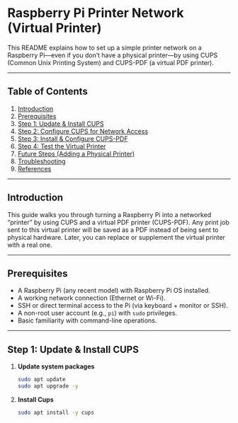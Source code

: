 # Raspberry Pi Printer Network (Virtual Printer)

This README explains how to set up a simple printer network on a Raspberry Pi—even if you don’t have a physical printer—by using CUPS (Common Unix Printing System) and CUPS-PDF (a virtual PDF printer).

---

## Table of Contents

1. [Introduction](#introduction)  
2. [Prerequisites](#prerequisites)  
3. [Step 1: Update & Install CUPS](#step-1-update--install-cups)  
4. [Step 2: Configure CUPS for Network Access](#step-2-configure-cups-for-network-access)  
5. [Step 3: Install & Configure CUPS-PDF](#step-3-install--configure-cups-pdf)  
6. [Step 4: Test the Virtual Printer](#step-4-test-the-virtual-printer)  
7. [Future Steps (Adding a Physical Printer)](#future-steps-adding-a-physical-printer)  
8. [Troubleshooting](#troubleshooting)  
9. [References](#references)  

---

## Introduction

This guide walks you through turning a Raspberry Pi into a networked “printer” by using CUPS and a virtual PDF printer (CUPS-PDF). Any print job sent to this virtual printer will be saved as a PDF instead of being sent to physical hardware. Later, you can replace or supplement the virtual printer with a real one.

---

## Prerequisites

- A Raspberry Pi (any recent model) with Raspberry Pi OS installed.  
- A working network connection (Ethernet or Wi-Fi).  
- SSH or direct terminal access to the Pi (via keyboard + monitor or SSH).  
- A non-root user account (e.g., `pi`) with `sudo` privileges.  
- Basic familiarity with command-line operations.

---

## Step 1: Update & Install CUPS

1. **Update system packages**  
   ```bash
   sudo apt update
   sudo apt upgrade -y

2. **Install Cups**
   ```bash
   sudo apt install -y cups

